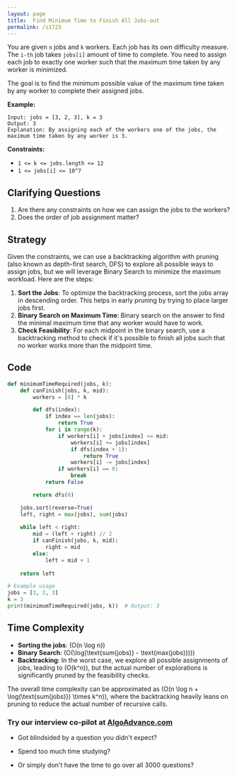 ```yaml
---
layout: page
title:  Find Minimum Time to Finish All Jobs-out
permalink: /s1723
---
```


You are given `n` jobs and `k` workers. Each job has its own difficulty measure. The `i-th` job takes `jobs[i]` amount of time to complete. You need to assign each job to exactly one worker such that the maximum time taken by any worker is minimized.

The goal is to find the minimum possible value of the maximum time taken by any worker to complete their assigned jobs.

**Example:**

```text
Input: jobs = [3, 2, 3], k = 3
Output: 3 
Explanation: By assigning each of the workers one of the jobs, the maximum time taken by any worker is 3.
```

**Constraints:**

- `1 <= k <= jobs.length <= 12`
- `1 <= jobs[i] <= 10^7`

## Clarifying Questions

1. Are there any constraints on how we can assign the jobs to the workers?
2. Does the order of job assignment matter?

## Strategy

Given the constraints, we can use a backtracking algorithm with pruning (also known as depth-first search, DFS) to explore all possible ways to assign jobs, but we will leverage Binary Search to minimize the maximum workload. Here are the steps:

1. **Sort the Jobs**: To optimize the backtracking process, sort the jobs array in descending order. This helps in early pruning by trying to place larger jobs first.
2. **Binary Search on Maximum Time**: Binary search on the answer to find the minimal maximum time that any worker would have to work.
3. **Check Feasibility**: For each midpoint in the binary search, use a backtracking method to check if it's possible to finish all jobs such that no worker works more than the midpoint time.

## Code

```python
def minimumTimeRequired(jobs, k):
    def canFinish(jobs, k, mid):
        workers = [0] * k

        def dfs(index):
            if index == len(jobs):
                return True
            for i in range(k):
                if workers[i] + jobs[index] <= mid:
                    workers[i] += jobs[index]
                    if dfs(index + 1):
                        return True
                    workers[i] -= jobs[index]
                if workers[i] == 0:
                    break
            return False

        return dfs(0)

    jobs.sort(reverse=True)
    left, right = max(jobs), sum(jobs)
    
    while left < right:
        mid = (left + right) // 2
        if canFinish(jobs, k, mid):
            right = mid
        else:
            left = mid + 1
            
    return left

# Example usage
jobs = [3, 2, 3]
k = 3
print(minimumTimeRequired(jobs, k))  # Output: 3
```

## Time Complexity

- **Sorting the jobs**: \(O(n \log n)\)
- **Binary Search**: \(O(\log(\text{sum(jobs)} - \text{max(jobs)}))\)
- **Backtracking**: In the worst case, we explore all possible assignments of jobs, leading to \(O(k^n)\), but the actual number of explorations is significantly pruned by the feasibility checks.

The overall time complexity can be approximated as \(O(n \log n + \log(\text{sum(jobs)}) \times k^n)\), where the backtracking heavily leans on pruning to reduce the actual number of recursive calls.


### Try our interview co-pilot at [AlgoAdvance.com](https://algoAdvance.com)

- Got blindsided by a question you didn't expect?

- Spend too much time studying?

- Or simply don't have the time to go over all 3000 questions?

